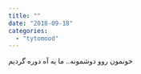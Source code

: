 ```yaml
---
title: ""
date: "2018-09-18"
categories: 
  - "tytomood"
---
```


خونمون روو دوشمونه.. ما یه آه دوره گردیم
